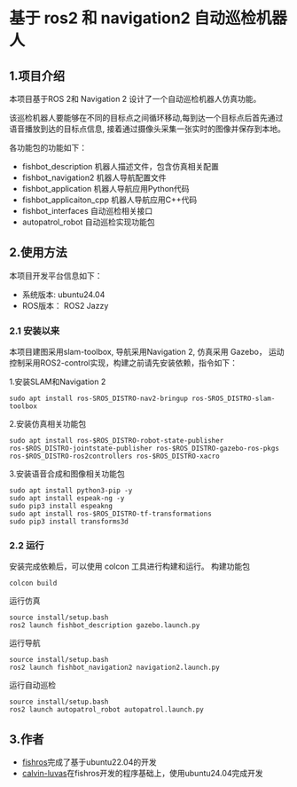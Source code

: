 # 基于 ros2 和 navigation2 自动巡检机器人
## 1.项目介绍
本项目基于ROS 2和 Navigation 2 设计了一个自动巡检机器人仿真功能。

该巡检机器人要能够在不同的目标点之间循环移动,每到达一个目标点后首先通过语音播放到达的目标点信息, 接着通过摄像头采集一张实时的图像并保存到本地。

各功能包的功能如下：
- fishbot_description 机器人描述文件，包含仿真相关配置
- fishbot_navigation2 机器人导航配置文件
- fishbot_application 机器人导航应用Python代码
- fishbot_applicaiton_cpp 机器人导航应用C++代码
- fishbot_interfaces 自动巡检相关接口
- autopatrol_robot 自动巡检实现功能包

## 2.使用方法
本项目开发平台信息如下：
- 系统版本: ubuntu24.04
- ROS版本： ROS2 Jazzy

### 2.1 安装以来

本项目建图采用slam-toolbox, 导航采用Navigation 2, 仿真采用 Gazebo， 运动控制采用ROS2-control实现，构建之前请先安装依赖，指令如下：

1.安装SLAM和Navigation 2
```
sudo apt install ros-SROS_DISTRO-nav2-bringup ros-SROS_DISTRO-slam-toolbox  
```

2.安装仿真相关功能包
```
sudo apt install ros-$ROS_DISTRO-robot-state-publisher ros-$ROS_DISTRO-jointstate-publisher ros-$ROS_DISTRO-gazebo-ros-pkgs ros-$ROS_DISTRO-ros2controllers ros-$ROS_DISTRO-xacro  
```
3.安装语音合成和图像相关功能包
```
sudo apt install python3-pip -y
sudo apt install espeak-ng -y
sudo pip3 install espeakng
sudo apt install ros-$ROS_DISTRO-tf-transformations
sudo pip3 install transforms3d
```
### 2.2 运行
安装完成依赖后，可以使用 colcon 工具进行构建和运行。
构建功能包
```
colcon build
```
运行仿真
```
source install/setup.bash
ros2 launch fishbot_description gazebo.launch.py
```
运行导航
```
source install/setup.bash
ros2 launch fishbot_navigation2 navigation2.launch.py
```
运行自动巡检
```
source install/setup.bash
ros2 launch autopatrol_robot autopatrol.launch.py
```
## 3.作者
- [fishros](https://github.com/fishros)完成了基于ubuntu22.04的开发
- [calvin-luvas](https://github.com/Lukas-Calvin)在fishros开发的程序基础上，使用ubuntu24.04完成开发
